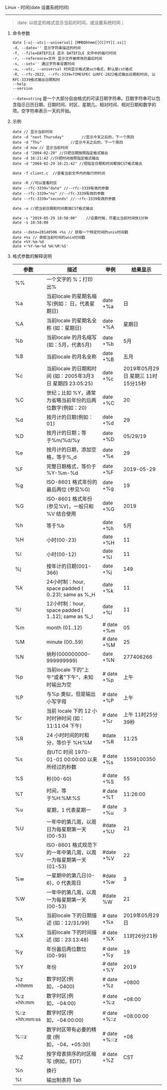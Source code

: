 Linux - 时间(date 设置系统时间)

---

> date: 以给定的格式显示当前的时间，或设置系统时间；

1. 命令参数

   ```shell
   date [-u|--utc|--universal] [MMDDhhmm[[CC]YY][.ss]]
   -d, --date='' 显示字符串描述的时间
   -f, --file=DATEFILE 显示 DATEFILE 文件中的每行时间
   -r, --reference=文件 显示文件被修改的最后时间
   -s, --set='' 通过字符串设置时间
   -u, --utc, --universal 时间显示格式是uct格式，默认是cst格式
   -R, --rfc-2822, --rfc-3339=TIMESPEC 以RFC-2822格式输出日期和时间, 以RFC-3339格式输出日期和时
   --help
   --version
   ```

   `--date=string` 是一个大部分自由格式的可读日期字符串。日期字符串可以包含指示日历日期、日期时间、时区、星期几、相对时间、相对日期和数字的项。空字符串表示一天的开始。

2. 示例

   ```shell
   date // 显示当前时间
   date -d "next Thursday"        //显示今天之后的，下一个周四
   date -d "Thu"             //显示今天之后的，下一个周四
   date -d now // 显示当前时间
   date -d "2004-02-29" //只把日期按照指定格式输出
   date -d 16:21:42 //只把时间按照指定格式输出
   date -d "2004-02-29 16:21:42" //把指定日期和时间都按CST格式输出
   
   date -f client.c  //查看当前文件内的每行的时间
   
   date -R //可以查看时区
   date --rfc-3339="date" //--rfc-3339有效的参数
   date --rfc-3339="ns" //--rfc-3339有效的参数
   date --rfc-3339="seconds" //--rfc-3339有效的参数
   
   date -u //把当前日期和时间都按CST格式输出
   
   date -s "2019-05-29 10:58:00"    //设置时候，尽量比当前时间快1分钟
   date -s 10:58:00
   
   date --date=20140506 +%s // 获取一个特定时间的unix时间戳
   date +%s // 获取当前时间的unix时间戳
   date +%Y-%m-%d
   date +'%Y-%m-%d %H:%M:%S'
   ```

3. 格式参数的解释说明

   | 参数           | 描述                                                         | 举例          | 结果显示                           |
   | -------------- | ------------------------------------------------------------ | ------------- | ---------------------------------- |
   | %%             | 一个文字的 %；打印出%                                        |               |                                    |
   | %a             | 当前locale 的星期名缩写(例如： 日，代表星期日)               | date +%a      | 日                                 |
   | %A             | 当前locale 的星期名全称 (如：星期日)                         | date +%A      | 星期日                             |
   | %b             | 当前locale 的月名缩写 (如：5月，代表5月)                     | date +%b      | 5月                                |
   | %B             | 当前locale 的月名全称                                        | date +%B      | 五月                               |
   | %c             | 当前locale 的日期和时间 (如：2005年3月3日 星期四 23:05:25)   | date +%c      | 2019年05月29日 星期三 11时15分15秒 |
   | %C             | 世纪；比如 %Y，通常为省略当前年份的后两位数字(例如：20)      | date +%C      | 20                                 |
   | %d             | 按月计的日期(例如：01)                                       | date +%d      | 29                                 |
   | %D             | 按月计的日期；等于%m/%d/%y                                   | date +%D      | 05/29/19                           |
   | %e             | 按月计的日期，添加空格，等于%_d                              | date +%e      | 29                                 |
   | %F             | 完整日期格式，等价于 %Y-%m-%d                                | date +%F      | 2019-05-29                         |
   | %g             | ISO-8601 格式年份的最后两位 (参见%G)                         | date +%g      | 19                                 |
   | %G             | ISO-8601 格式年份 (参见%V)，一般只和 %V 结合使用             | date +%G      | 2019                               |
   | %h             | 等于%b                                                       | date +%h      | 5月                                |
   | %H             | 小时(00-23)                                                  | date +%H      | 11                                 |
   | %I             | 小时(00-12)                                                  | date +%I      | 11                                 |
   | %j             | 按年计的日期(001-366)                                        | date +%j      | 149                                |
   | %k             | 24小时制：hour, space padded ( 0..23); same as %_H           | date +%k      | 11                                 |
   | %l             | 12小时制：hour, space padded ( 1..12); same as %_I           | date +%l      | 11                                 |
   | %m             | month (01..12)                                               | # date +%m    | 05                                 |
   | %M             | minute (00..59)                                              | # date +%M    | 25                                 |
   | %N             | 纳秒(000000000-999999999)                                    | date +%N      | 277406266                          |
   | %p             | 当前locale 下的"上午"或者"下午"，未知时输出为空              | # date +%p    | 上午                               |
   | %P             | 与%p 类似，但是输出小写字母                                  | # date +%P    | 上午                               |
   | %r             | 当前 locale 下的 12 小时时钟时间 (如：11:11:04 下午)         | # date +%r    | 上午 11时25分39秒                  |
   | %R             | 24 小时时间的时和分，等价于 %H:%M                            | #date +%R     | 11:25                              |
   | %s             | 自UTC 时间 1970-01-01 00:00:00 以来所经过的秒数              | # date +%s    | 1559100350                         |
   | %S             | 秒(00-60)                                                    | # date +%S    | 55                                 |
   | %T             | 时间，等于%H:%M:%S                                           | # date +%T    | 11:26:00                           |
   | %u             | 星期，1 代表星期一                                           | # date +%u    | 3                                  |
   | %U             | 一年中的第几周，以周日为每星期第一天(00-53)                  | #date +%U     | 21                                 |
   | %V             | ISO-8601 格式规范下的一年中第几周，以周一为每星期第一天(01-53) | #date +%V     | 22                                 |
   | %w             | 一星期中的第几日(0-6)，0 代表周日                            | #date +%w     | 3                                  |
   | %W             | 一年中的第几周，以周一为每星期第一天(00-53)                  | #date %W      | 21                                 |
   | %x             | 当前locale 下的日期描述 (如：12/31/99)                       | # date +%x    | 2019年05月29日                     |
   | %X             | 当前locale 下的时间描述 (如：23:13:48)                       | # date +%X    | 11时26分21秒                       |
   | %y             | 年份最后两位数位 (00-99)                                     | # date +%y    | 19                                 |
   | %Y             | 年份                                                         | # date +%Y    | 2019                               |
   | %z +hhmm       | 数字时区(例如，-0400)                                        | # date +%z    | +0800                              |
   | %:z +hh:mm     | 数字时区(例如，-04:00)                                       | # date +%:z   | +08:00                             |
   | %::z +hh:mm:ss | 数字时区(例如，-04:00:00)                                    | # date +%::z  | +08:00:00                          |
   | %:::z          | 数字时区带有必要的精度 (例如，-04，+05:30)                   | # date +%:::z | +08                                |
   | %Z             | 按字母表排序的时区缩写 (例如，EDT)                           | # date +%Z    | CST                                |
   | %n             | 换行                                                         |               |                                    |
   | %t             | 输出制表符 Tab                                               |               |                                    |

   

   